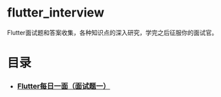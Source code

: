 # flutter_interview
Flutter面试题和答案收集，各种知识点的深入研究，学完之后征服你的面试官。

# 目录
* ### [Flutter每日一面（面试题一）](https://github.com/ahyangnb/flutter_interview/issues/1)
